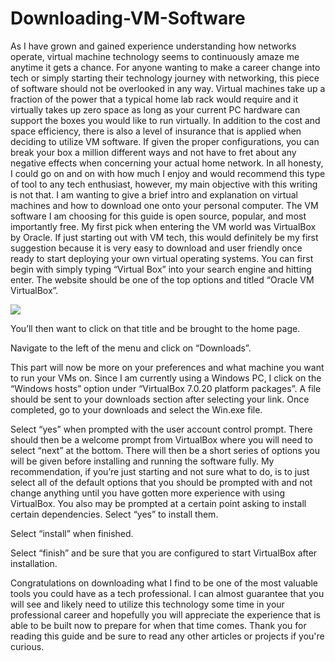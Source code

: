 # Downloading-VM-Software
As I have grown and gained experience understanding how networks operate, virtual machine technology seems to continuously amaze me anytime it gets a chance. For anyone wanting to make a career change into tech or simply starting their technology journey with networking, this piece of software should not be overlooked in any way. 
Virtual machines take up a fraction of the power that a typical home lab rack would require and it virtually takes up zero space as long as your current PC hardware can support the boxes you would like to run virtually. In addition to the cost and space efficiency, there is also a level of insurance that is applied when deciding to utilize VM software. If given the proper configurations, you can break your box a million different ways and not have to fret about any negative effects when concerning your actual home network. 
In all honesty, I could go on and on with how much I enjoy and would recommend this type of tool to any tech enthusiast, however, my main objective with this writing is not that. I am wanting to give a brief intro and explanation on virtual machines and how to download one onto your personal computer. 
The VM software I am choosing for this guide is open source, popular, and most importantly free. 
My first pick when entering the VM world was VirtualBox by Oracle. If just starting out with VM tech, this would definitely be my first suggestion because it is very easy to download and user friendly once ready to start deploying your own virtual operating systems. 
You can first begin with simply typing “Virtual Box” into your search engine and hitting enter. The website should be one of the top options and titled “Oracle VM VirtualBox”.


<img src="https://github.com/user-attachments/assets/c511df12-684d-421c-9440-22009a8c6d68" />


You’ll then want to click on that title and be brought to the home page.

Navigate to the left of the menu and click on “Downloads”.

This part will now be more on your preferences and what machine you want to run your VMs on. Since I am currently using a Windows PC, I click on the “Windows hosts” option under “VirtualBox 7.0.20 platform packages”. A file should be sent to your downloads section after selecting your link. Once completed, go to your downloads and select the Win.exe file. 

Select “yes” when prompted with the user account control prompt. There should then be a welcome prompt from VirtualBox where you will need to select “next” at the bottom. There will then be a short series of options you will be given before installing and running the software fully. My recommendation, if you’re just starting and not sure what to do, is to just select all of the default options that you should be prompted with and not change anything until you have gotten more experience with using VirtualBox. You also may be prompted at a certain point asking to install certain dependencies. Select “yes” to install them.

Select “install” when finished.

Select “finish” and be sure that you are configured to start VirtualBox after installation.

Congratulations on downloading what I find to be one of the most valuable tools you could have as a tech professional. I can almost guarantee that you will see and likely need to utilize this technology some time in your professional career and hopefully you will appreciate the experience that is able to be built now to prepare for when that time comes. 
Thank you for reading this guide and be sure to read any other articles or projects if you're curious.

